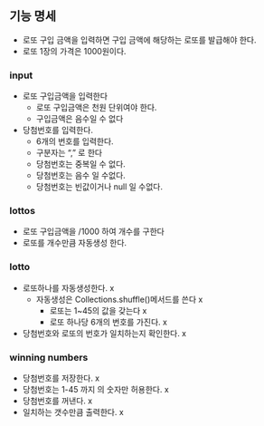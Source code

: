 ## 기능 명세
* 로또 구입 금액을 입력하면 구입 금액에 해당하는 로또를 발급해야 한다.
* 로또 1장의 가격은 1000원이다.

### input
* 로또 구입금액을 입력한다
    * 로또 구입금액은 천원 단위여야 한다.
    * 구입금액은 음수일 수 없다
* 당첨번호를 입력한다.
    * 6개의 번호를 입력한다.
    * 구분자는 “,” 로 한다
    * 당첨번호는 중복일 수 없다.
    * 당첨번호는 음수 일 수없다.
    * 당첨번호는 빈값이거나 null 일 수없다.

### lottos
* 로또 구입금액을 /1000 하여 개수를 구한다
* 로또를 개수만큼 자동생성 한다.

### lotto
* 로또하나를 자동생성한다. x
    * 자동생성은 Collections.shuffle()메서드를 쓴다 x
        * 로또는 1~45의 값을 갖는다 x
        * 로또 하나당 6개의 번호를 가진다. x
* 당첨번호와 로또의 번호가 일치하는지 확인한다. x


### winning numbers
* 당첨번호를 저장한다. x
* 당첨번호는 1-45 까지 의 숫자만 허용한다. x
* 당첨번호를 꺼낸다. x
* 일치하는 갯수만큼 출력한다. x
